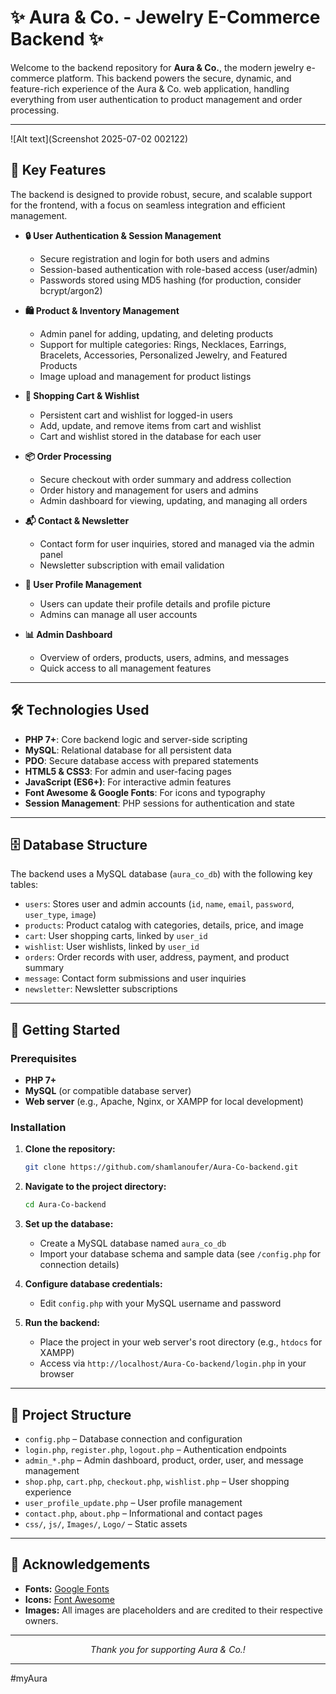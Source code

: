 # ✨ Aura & Co. - Jewelry E-Commerce Backend ✨

Welcome to the backend repository for **Aura & Co.**, the modern jewelry e-commerce platform. This backend powers the secure, dynamic, and feature-rich experience of the Aura & Co. web application, handling everything from user authentication to product management and order processing.

---
![Alt text](Screenshot 2025-07-02 002122)

## 🌟 Key Features

The backend is designed to provide robust, secure, and scalable support for the frontend, with a focus on seamless integration and efficient management.

- **🔒 User Authentication & Session Management**
  - Secure registration and login for both users and admins
  - Session-based authentication with role-based access (user/admin)
  - Passwords stored using MD5 hashing (for production, consider bcrypt/argon2)

- **🛍️ Product & Inventory Management**
  - Admin panel for adding, updating, and deleting products
  - Support for multiple categories: Rings, Necklaces, Earrings, Bracelets, Accessories, Personalized Jewelry, and Featured Products
  - Image upload and management for product listings

- **🛒 Shopping Cart & Wishlist**
  - Persistent cart and wishlist for logged-in users
  - Add, update, and remove items from cart and wishlist
  - Cart and wishlist stored in the database for each user

- **📦 Order Processing**
  - Secure checkout with order summary and address collection
  - Order history and management for users and admins
  - Admin dashboard for viewing, updating, and managing all orders

- **📬 Contact & Newsletter**
  - Contact form for user inquiries, stored and managed via the admin panel
  - Newsletter subscription with email validation

- **👤 User Profile Management**
  - Users can update their profile details and profile picture
  - Admins can manage all user accounts

- **📊 Admin Dashboard**
  - Overview of orders, products, users, admins, and messages
  - Quick access to all management features

---

## 🛠️ Technologies Used

- **PHP 7+**: Core backend logic and server-side scripting
- **MySQL**: Relational database for all persistent data
- **PDO**: Secure database access with prepared statements
- **HTML5 & CSS3**: For admin and user-facing pages
- **JavaScript (ES6+)**: For interactive admin features
- **Font Awesome & Google Fonts**: For icons and typography
- **Session Management**: PHP sessions for authentication and state

---

## 🗄️ Database Structure

The backend uses a MySQL database (`aura_co_db`) with the following key tables:

- `users`: Stores user and admin accounts (`id`, `name`, `email`, `password`, `user_type`, `image`)
- `products`: Product catalog with categories, details, price, and image
- `cart`: User shopping carts, linked by `user_id`
- `wishlist`: User wishlists, linked by `user_id`
- `orders`: Order records with user, address, payment, and product summary
- `message`: Contact form submissions and user inquiries
- `newsletter`: Newsletter subscriptions

---

## 🚀 Getting Started

### Prerequisites

- **PHP 7+**
- **MySQL** (or compatible database server)
- **Web server** (e.g., Apache, Nginx, or XAMPP for local development)

### Installation

1. **Clone the repository:**
   ```sh
   git clone https://github.com/shamlanoufer/Aura-Co-backend.git
   ```
2. **Navigate to the project directory:**
   ```sh
   cd Aura-Co-backend
   ```
3. **Set up the database:**
   - Create a MySQL database named `aura_co_db`
   - Import your database schema and sample data (see `/config.php` for connection details)
4. **Configure database credentials:**
   - Edit `config.php` with your MySQL username and password

5. **Run the backend:**
   - Place the project in your web server's root directory (e.g., `htdocs` for XAMPP)
   - Access via `http://localhost/Aura-Co-backend/login.php` in your browser

---

## 📁 Project Structure

- `config.php` – Database connection and configuration
- `login.php`, `register.php`, `logout.php` – Authentication endpoints
- `admin_*.php` – Admin dashboard, product, order, user, and message management
- `shop.php`, `cart.php`, `checkout.php`, `wishlist.php` – User shopping experience
- `user_profile_update.php` – User profile management
- `contact.php`, `about.php` – Informational and contact pages
- `css/`, `js/`, `Images/`, `Logo/` – Static assets

---

## 🙏 Acknowledgements

- **Fonts:** [Google Fonts](https://fonts.google.com/)
- **Icons:** [Font Awesome](https://fontawesome.com/)
- **Images:** All images are placeholders and are credited to their respective owners.

---

<p align="center">
  <em>Thank you for supporting Aura & Co.!</em>
</p>

---

#myAura
